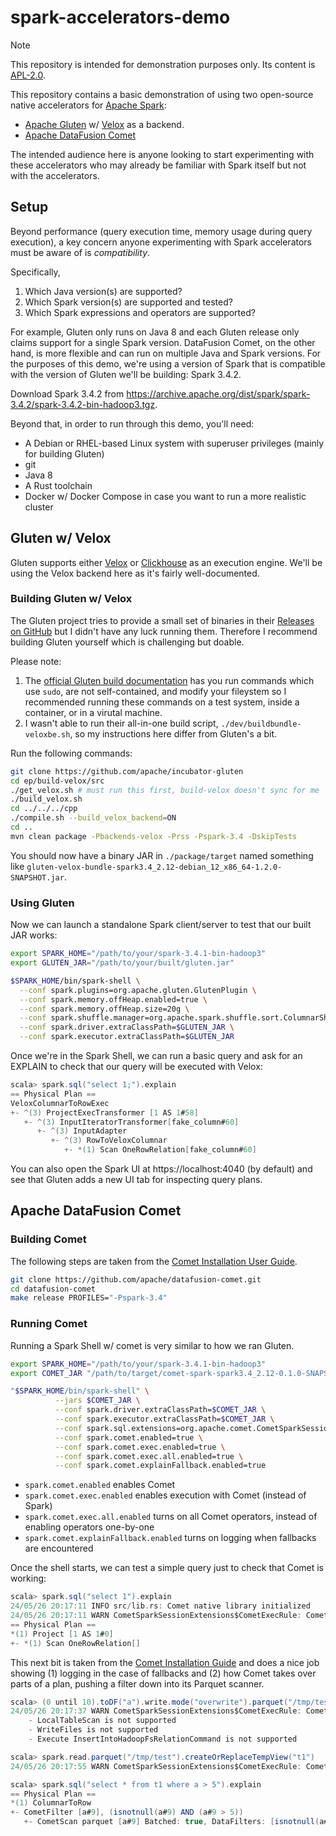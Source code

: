 # spark-accelerators-demo

> [!NOTE]
> This repository is intended for demonstration purposes only. Its content is [APL-2.0](./LICENSE).

This repository contains a basic demonstration of using two open-source native accelerators for [Apache Spark](https://spark.apache.org/):

- [Apache Gluten](https://gluten.apache.org/) w/ [Velox](https://github.com/facebookincubator/velox) as a backend.
- [Apache DataFusion Comet](https://datafusion.apache.org/comet/)

The intended audience here is anyone looking to start experimenting with these accelerators who may already be familiar with Spark itself but not with the accelerators.

## Setup

Beyond performance (query execution time, memory usage during query execution), a key concern anyone experimenting with Spark accelerators must be aware of is _compatibility_.

Specifically,

1. Which Java version(s) are supported?
2. Which Spark version(s) are supported and tested?
3. Which Spark expressions and operators are supported?

For example, Gluten only runs on Java 8 and each Gluten release only claims support for a single Spark version.
DataFusion Comet, on the other hand, is more flexible and can run on multiple Java and Spark versions.
For the purposes of this demo, we're using a version of Spark that is compatible with the version of Gluten we'll be building: Spark 3.4.2.

Download Spark 3.4.2 from https://archive.apache.org/dist/spark/spark-3.4.2/spark-3.4.2-bin-hadoop3.tgz.

Beyond that, in order to run through this demo, you'll need:

- A Debian or RHEL-based Linux system with superuser privileges (mainly for building Gluten)
- git
- Java 8
- A Rust toolchain
- Docker w/ Docker Compose in case you want to run a more realistic cluster

## Gluten w/ Velox

Gluten supports either [Velox](https://github.com/facebookincubator/velox) or [Clickhouse](https://clickhouse.com/) as an execution engine.
We'll be using the Velox backend here as it's fairly well-documented.

### Building Gluten w/ Velox

The Gluten project tries to provide a small set of binaries in their [Releases on GitHub](https://github.com/apache/incubator-gluten/releases) but I didn't have any luck running them.
Therefore I recommend building Gluten yourself which is challenging but doable.

Please note:

1. The [official Gluten build documentation](https://gluten.apache.org/docs/velox/getting-started) has you run commands which use `sudo`, are not self-contained, and modify your fileystem so I recommended running these commands on a test system, inside a container, or in a virutal machine.
2. I wasn't able to run their all-in-one build script, `./dev/buildbundle-veloxbe.sh`, so my instructions here differ from Gluten's a bit.


Run the following commands:

```sh
git clone https://github.com/apache/incubator-gluten
cd ep/build-velox/src
./get_velox.sh # must run this first, build-velox doesn't sync for me
./build_velox.sh
cd ../../../cpp
./compile.sh --build_velox_backend=ON
cd ..
mvn clean package -Pbackends-velox -Prss -Pspark-3.4 -DskipTests
```

You should now have a binary JAR in `./package/target` named something like `gluten-velox-bundle-spark3.4_2.12-debian_12_x86_64-1.2.0-SNAPSHOT.jar`.

### Using Gluten

Now we can launch a standalone Spark client/server to test that our built JAR works:

```sh
export SPARK_HOME="/path/to/your/spark-3.4.1-bin-hadoop3"
export GLUTEN_JAR="/path/to/your/built/gluten.jar"

$SPARK_HOME/bin/spark-shell \
  --conf spark.plugins=org.apache.gluten.GlutenPlugin \
  --conf spark.memory.offHeap.enabled=true \
  --conf spark.memory.offHeap.size=20g \
  --conf spark.shuffle.manager=org.apache.spark.shuffle.sort.ColumnarShuffleManager \
  --conf spark.driver.extraClassPath=$GLUTEN_JAR \
  --conf spark.executor.extraClassPath=$GLUTEN_JAR
```

Once we're in the Spark Shell, we can run a basic query and ask for an EXPLAIN to check that our query will be executed with Velox:

```scala
scala> spark.sql("select 1;").explain
== Physical Plan ==
VeloxColumnarToRowExec
+- ^(3) ProjectExecTransformer [1 AS 1#58]
   +- ^(3) InputIteratorTransformer[fake_column#60]
      +- ^(3) InputAdapter
         +- ^(3) RowToVeloxColumnar
            +- *(1) Scan OneRowRelation[fake_column#60]
```

You can also open the Spark UI at https://localhost:4040 (by default) and see that Gluten adds a new UI tab for inspecting query plans.

## Apache DataFusion Comet

### Building Comet

The following steps are taken from the [Comet Installation User Guide](https://datafusion.apache.org/comet/user-guide/installation.html).

```sh
git clone https://github.com/apache/datafusion-comet.git
cd datafusion-comet
make release PROFILES="-Pspark-3.4"
```

### Running Comet

Running a Spark Shell w/ comet is very similar to how we ran Gluten.

```sh
export SPARK_HOME="/path/to/your/spark-3.4.1-bin-hadoop3"
export COMET_JAR "/path/to/target/comet-spark-spark3.4_2.12-0.1.0-SNAPSHOT.jar"

"$SPARK_HOME/bin/spark-shell" \
          --jars $COMET_JAR \
          --conf spark.driver.extraClassPath=$COMET_JAR \
          --conf spark.executor.extraClassPath=$COMET_JAR \
          --conf spark.sql.extensions=org.apache.comet.CometSparkSessionExtensions \
          --conf spark.comet.enabled=true \
          --conf spark.comet.exec.enabled=true \
          --conf spark.comet.exec.all.enabled=true \
          --conf spark.comet.explainFallback.enabled=true
```

- `spark.comet.enabled` enables Comet
- `spark.comet.exec.enabled` enables execution with Comet (instead of Spark)
- `spark.comet.exec.all.enabled` turns on all Comet operators, instead of enabling operators one-by-one
- `spark.comet.explainFallback.enabled` turns on logging when fallbacks are encountered

Once the shell starts, we can test a simple query just to check that Comet is working:

```scala
scala> spark.sql("select 1").explain
24/05/26 20:17:11 INFO src/lib.rs: Comet native library initialized
24/05/26 20:17:11 WARN CometSparkSessionExtensions$CometExecRule: Comet cannot execute some parts of this plan natively because Scan OneRowRelation is not supported
== Physical Plan ==
*(1) Project [1 AS 1#0]
+- *(1) Scan OneRowRelation[]
```

This next bit is taken from the [Comet Installation Guide](https://datafusion.apache.org/comet/user-guide/installation.html) and does a nice job showing (1) logging in the case of fallbacks and (2) how Comet takes over parts of a plan, pushing a filter down into its Parquet scanner.

```scala
scala> (0 until 10).toDF("a").write.mode("overwrite").parquet("/tmp/test").explain
24/05/26 20:17:37 WARN CometSparkSessionExtensions$CometExecRule: Comet cannot execute some parts of this plan natively because:
	- LocalTableScan is not supported
	- WriteFiles is not supported
	- Execute InsertIntoHadoopFsRelationCommand is not supported
```

```scala
scala> spark.read.parquet("/tmp/test").createOrReplaceTempView("t1")
24/05/26 20:17:55 WARN CometSparkSessionExtensions$CometExecRule: Comet cannot execute some parts of this plan natively because Execute CreateViewCommand is not supported
```

```scala
scala> spark.sql("select * from t1 where a > 5").explain
== Physical Plan ==
*(1) ColumnarToRow
+- CometFilter [a#9], (isnotnull(a#9) AND (a#9 > 5))
   +- CometScan parquet [a#9] Batched: true, DataFilters: [isnotnull(a#9), (a#9 > 5)], Format: CometParquet, Location: InMemoryFileIndex(1 paths)[file:/tmp/test], PartitionFilters: [], PushedFilters: [IsNotNull(a), GreaterThan(a,5)], ReadSchema: struct<a:int>
```
